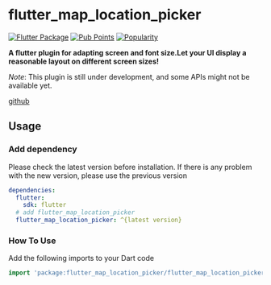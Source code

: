 # flutter_map_location_picker

[![Flutter Package](https://img.shields.io/pub/v/flutter_screenutil.svg)](https://pub.dev/packages/flutter_map_location_picker)
[![Pub Points](https://img.shields.io/pub/points/flutter_screenutil)](https://pub.dev/packages/flutter_map_location_picker/score)
[![Popularity](https://img.shields.io/pub/popularity/flutter_screenutil)](https://pub.dev/packages/flutter_map_location_picker/score)

**A flutter plugin for adapting screen and font size.Let your UI display a reasonable layout on different screen sizes!**

*Note*: This plugin is still under development, and some APIs might not be available yet.


[github](https://github.com/mushafa21/flutter_map_location_picker)

## Usage

### Add dependency

Please check the latest version before installation.
If there is any problem with the new version, please use the previous version

```yaml
dependencies:
  flutter:
    sdk: flutter
  # add flutter_map_location_picker
  flutter_map_location_picker: ^{latest version}
```

### How To Use

Add the following imports to your Dart code

```dart
import 'package:flutter_map_location_picker/flutter_map_location_picker.dart';
```





